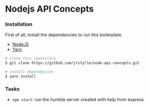 # Nodejs API Concepts

### Installation

First of all, install the dependencies to run this boilerplate.

- [NodeJS](http://nodejs.org/)
- [Yarn](https://yarnpkg.com/en/)

```sh
# Clone this repository
$ git clone https://github.com/jrstylle/node-api-concepts.git

# install dependencies
$ yarn install

```

### Tasks

- `npm start`: run the humble server created with help from express
